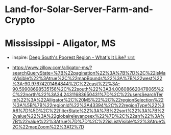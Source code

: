 # Land-for-Solar-Server-Farm-and-Crypto
# Mississippi - Aligator, MS
- inspire: [Deep South's Poorest Region - What's It Like? 🇺🇸](https://youtu.be/CXGCe-goCvY)

- https://www.zillow.com/alligator-ms/?searchQueryState=%7B%22pagination%22%3A%7B%7D%2C%22isMapVisible%22%3Atrue%2C%22mapBounds%22%3A%7B%22west%22%3A-90.97674201464844%2C%22east%22%3A-90.59908698535156%2C%22south%22%3A34.006086620478065%2C%22north%22%3A34.24311683650431%7D%2C%22usersSearchTerm%22%3A%22Alligator%2C%20MS%22%2C%22regionSelection%22%3A%5B%7B%22regionId%22%3A43394%2C%22regionType%22%3A6%7D%5D%2C%22filterState%22%3A%7B%22sort%22%3A%7B%22value%22%3A%22globalrelevanceex%22%7D%2C%22ah%22%3A%7B%22value%22%3Atrue%7D%7D%2C%22isListVisible%22%3Atrue%2C%22mapZoom%22%3A12%7D
